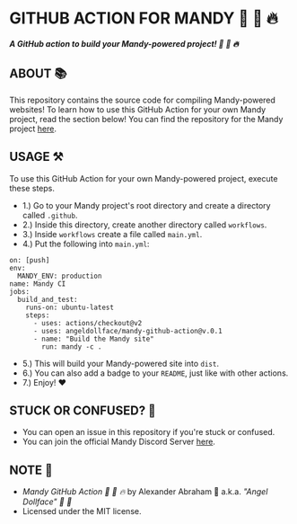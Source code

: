 # GITHUB ACTION FOR MANDY :rocket: :pill: :fire:

***A GitHub action to build your Mandy-powered project! :rocket: :pill: :fire:***

## ABOUT :books:

This repository contains the source code for compiling Mandy-powered websites! To learn how to use this GitHub Action for your own Mandy project, read the section below! You can find the repository for the Mandy project [here](https://github.com/angeldollface/mandy).

## USAGE :hammer_and_pick:

To use this GitHub Action for your own Mandy-powered project, execute these steps.

- 1.) Go to your Mandy project's root directory and create a directory called `.github`.
- 2.) Inside this directory, create another directory called `workflows`.
- 3.) Inside `workflows` create a file called `main.yml`.
- 4.) Put the following into `main.yml`:
```YML
on: [push]
env:
  MANDY_ENV: production
name: Mandy CI
jobs:
  build_and_test:
    runs-on: ubuntu-latest
    steps:
      - uses: actions/checkout@v2
      - uses: angeldollface/mandy-github-action@v.0.1
      - name: "Build the Mandy site"
        run: mandy -c .
```
- 5.) This will build your Mandy-powered site into `dist`.
- 6.) You can also add a badge to your `README`, just like with other actions.
- 7.) Enjoy! :heart:

## STUCK OR CONFUSED? :thinking:

- You can open an issue in this repository if you're stuck or confused.
- You can join the official Mandy Discord Server [here](https://discord.gg/VR7eZFrf).

## NOTE :scroll:

- *Mandy GitHub Action :rocket: :pill: :fire:* by Alexander Abraham :black_heart: a.k.a. *"Angel Dollface" :dolls: :ribbon:*
- Licensed under the MIT license.
